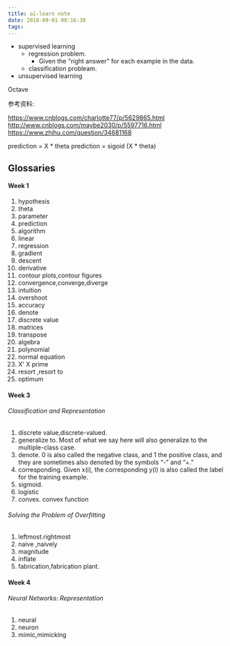 ```yaml
---
title: ai-learn note
date: 2018-09-01 00:16:38
tags:
---
```



+ supervised learning
  + regression problem.
    + Given the "right answer" for each example in the data.
  + classification probleam.
+ unsupervised learning

Octave


参考资料:

https://www.cnblogs.com/charlotte77/p/5629865.html
http://www.cnblogs.com/maybe2030/p/5597716.html
https://www.zhihu.com/question/34681168



prediction = X * theta
prediction = sigoid (X * theta)

## Glossaries ##

#### Week 1 ####
1. hypothesis
2. theta
3. parameter
4. prediction
5. algorithm
6. linear
7. regression
8. gradient
9. descent
10. derivative
11. contour plots,contour figures
12. convergence,converge,diverge
13. intuition
14. overshoot
15. accuracy
16. denote
17. discrete value
18. matrices
19. transpose
20. algebra
21. polynomial
22. normal equation
23. X' X prime
24. resort ,resort to
25. optimum


#### Week 3 ####
###### Classification and Representation ######
1. discrete value,discrete-valued.
2. generalize to. Most of what we say here will also generalize to the multiple-class case.
3. denote. 0 is also called the negative class, and 1 the positive class, and they are sometimes also denoted by the symbols “-” and “+.”
4. corresponding. Given x(i), the corresponding y(i)  is also called the label for the training example.
5. sigmoid.
6. logistic
7. convex. convex function

###### Solving the Problem of Overfitting ######
1. leftmost.rightmost
2. naive ,naively
3. magnitude
4. inflate
5. fabrication,fabrication plant.

#### Week 4 ####
###### Neural Networks: Representation ######
1. neural
2. neuron
3. mimic,mimicking
